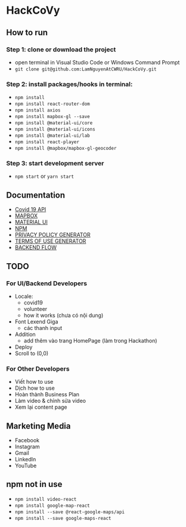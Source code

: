 # HackCoVy
## How to run 
### Step 1: clone or download the project
* open terminal in Visual Studio Code or Windows Command Prompt
* ```git clone git@github.com:LamNguyenAtCWRU/HackCoVy.git```
### Step 2: install packages/hooks in terminal: 
* ```npm install```
* ```npm install react-router-dom```
* ```npm install axios```
* ```npm install mapbox-gl --save```
* ```npm install @material-ui/core``` 
* ```npm install @material-ui/icons```
* ```npm install @material-ui/lab```
* ```npm install react-player```
* ```npm install @mapbox/mapbox-gl-geocoder```
### Step 3: start development server
* ```npm start``` or ```yarn start```

## Documentation
* [Covid 19 API](https://corona.lmao.ninja/v2/countries)
* [MAPBOX](https://www.mapbox.com/)
* [MATERIAL UI](https://material-ui.com/)
* [NPM](https://www.npmjs.com/)
* [PRIVACY POLICY GENERATOR](https://www.privacypolicygenerator.info/)
* [TERMS OF USE GENERATOR](https://www.termsofusegenerator.net/)
* [BACKEND FLOW](https://www.lucidchart.com/invitations/accept/266989db-b767-4300-afff-91cdef6bbff7)

## TODO
### For UI/Backend Developers
* Locale: 
  - covid19 
  - volunteer
  - how it works (chưa có nội dung)
* Font Lexend Giga
  - các thanh input
* Addition
  - add thêm vào trang HomePage (làm trong Hackathon)
* Deploy
* Scroll to (0,0)

### For Other Developers
* Viết how to use
* Dịch how to use
* Hoàn thành Business Plan
* Làm video & chỉnh sửa video
* Xem lại content page

## Marketing Media
* Facebook
* Instagram
* Gmail
* LinkedIn
* YouTube

## npm not in use
* ```npm install video-react```
* ```npm install google-map-react``` 
* ```npm install --save @react-google-maps/api``` 
* ```npm install --save google-maps-react``` 


